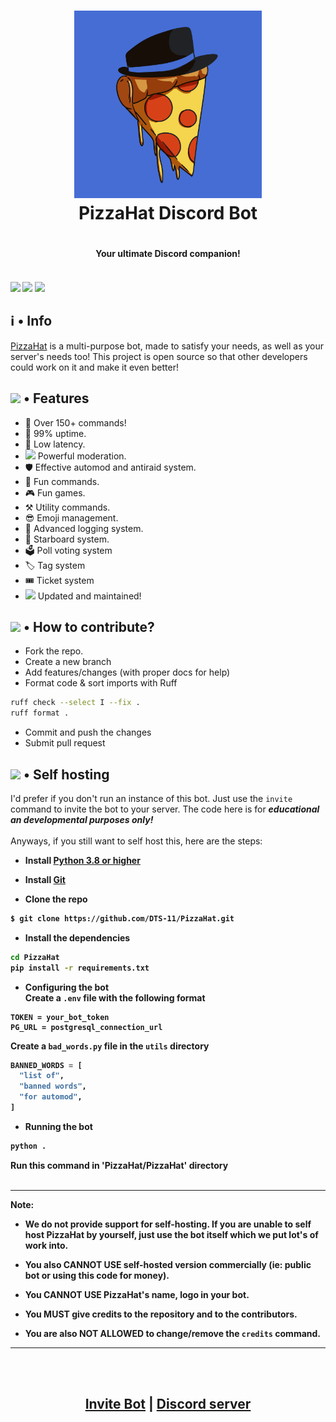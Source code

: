 <h1 align="center">
    <img src="./PizzaHat/assets/images/bot-logo.png" width="300" height="300"/> <br>
PizzaHat Discord Bot <h1/>

<h4 align="center"> Your ultimate Discord companion! <h4/>
  </a><br>
  <img src="https://img.shields.io/badge/discord.py-2.3.2-blue?style=flat" />
  <img src="https://img.shields.io/badge/Python-3.11-green?style=flat&logo=python" />
  <img src="https://github.com/DTS-11/PizzaHat/actions/workflows/codeql-analysis.yml/badge.svg" />
</h1>

## ℹ️ • Info

[PizzaHat](https://pizzahat.vercel.app) is a multi-purpose bot, made to satisfy your needs, as well as your server's needs too! This project is open source so that other developers could work on it and make it even better!

## <img src="https://cdn.discordapp.com/emojis/800797566471897088.png?size=80" height="30px"> • Features

- 📌 Over 150+ commands! </li>
- 🔼 99% uptime. </li>
- 🏓 Low latency. </li>
- <img src="https://cdn.discordapp.com/emojis/847248846526087239.png?size=80" height="19px"> Powerful moderation. </li>
- 🛡️ Effective automod and antiraid system. </li>
- 🥳 Fun commands. </li>
- 🎮 Fun games. </li>
- ⚒️ Utility commands. </li>
- 😎 Emoji management. </li>
- 📔 Advanced logging system. </li>
- 🌟 Starboard system. </li>
- 🗳 Poll voting system </li>
- 🏷 Tag system </li>
- 🎟 Ticket system </li>
- <img src="https://cdn.discordapp.com/emojis/809170074006192130.png?size=80" height="19px"> Updated and maintained! </li>

## <img src='https://cdn.discordapp.com/emojis/802615573556363284.png?size=80' height="30px"> • How to contribute?

- Fork the repo.
- Create a new branch
- Add features/changes (with proper docs for help)
- Format code & sort imports with Ruff

```bash
ruff check --select I --fix .
ruff format .
```

- Commit and push the changes
- Submit pull request

## <img src="https://cdn.discordapp.com/emojis/802615572080099378.png?size=80" height="30px"> • Self hosting

I'd prefer if you don't run an instance of this bot. Just use the `invite` command to invite the bot to your server. The code here is for **_educational an developmental purposes only!_** <br>\
Anyways, if you still want to self host this, here are the steps:
<b>

- Install [Python 3.8 or higher](https://www.python.org/downloads/)

- Install [Git](https://git-scm.com/downloads)

- Clone the repo

```bash
$ git clone https://github.com/DTS-11/PizzaHat.git
```

- Install the dependencies

```bash
cd PizzaHat
pip install -r requirements.txt
```

- Configuring the bot <br>
  Create a `.env` file with the following format

```
TOKEN = your_bot_token
PG_URL = postgresql_connection_url
```

Create a `bad_words.py` file in the `utils` directory

```py
BANNED_WORDS = [
  "list of",
  "banned words",
  "for automod",
]
```

- Running the bot

```bash
python .
```

Run this command in 'PizzaHat/PizzaHat' directory \
<br>

---

Note:

- We do not provide support for self-hosting. If you are unable to self host PizzaHat by yourself, just use the bot itself which we put lot's of work into.

- You also CANNOT USE self-hosted version commercially (ie: public bot or using this code for money).

- You CANNOT USE PizzaHat's name, logo in your bot.

- You MUST give credits to the repository and to the contributors.

- You are also NOT ALLOWED to change/remove the `credits` command.

---

<br>

<!-- Please DON'T run an instance of this bot. The code here is for **educational and development purpose only!** Instead, I'd recommend inviting the bot. And the bot is not made to be configurable.

If you decide to run your own instance, you should change the necessary things and give credits to the repo and it's contributors.We **WILL NOT** provide support on self-hosting -->

<br>
<h2 align="center"> <a href="https://discord.com/oauth2/authorize?client_id=860889936914677770&permissions=10432416312438&scope=bot">Invite Bot</a> | <a href="https://discord.gg/WhNVDTF">Discord server</a> <h2/>
